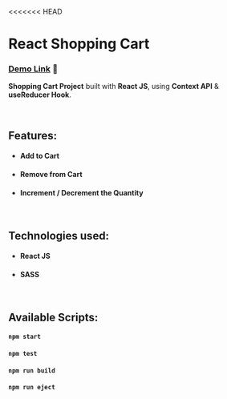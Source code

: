 <<<<<<< HEAD
# React Shopping Cart

### [Demo Link](https://update-cart2-react3.netlify.app) 🔗

**Shopping Cart Project** built with **React JS**, using **Context API** & **useReducer Hook**.

<br/>

## Features:

- #### Add to Cart
- #### Remove from Cart
- #### Increment / Decrement the Quantity

<br/>

## Technologies used:

- #### **React JS**
- #### **SASS**

<br/>

## Available Scripts:

#### `npm start`

#### `npm test`

#### `npm run build`

#### `npm run eject`

